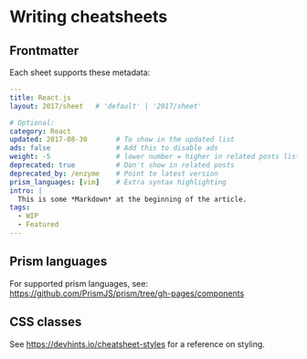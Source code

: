# Writing cheatsheets

## Frontmatter

Each sheet supports these metadata:

~~~ yml
---
title: React.js
layout: 2017/sheet   # 'default' | '2017/sheet'

# Optional:
category: React
updated: 2017-08-30       # To show in the updated list
ads: false                # Add this to disable ads
weight: -5                # lower number = higher in related posts list
deprecated: true          # Don't show in related posts
deprecated_by: /enzyme    # Point to latest version
prism_languages: [vim]    # Extra syntax highlighting
intro: |
  This is some *Markdown* at the beginning of the article.
tags:
  - WIP
  - Featured
---
~~~

## Prism languages

For supported prism languages, see:
<https://github.com/PrismJS/prism/tree/gh-pages/components>

## CSS classes

See <https://devhints.io/cheatsheet-styles> for a reference on styling.
